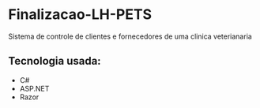 # Finalizacao-LH-PETS

Sistema de controle de clientes e fornecedores de uma clinica veterianaria

## Tecnologia usada:
- C#
- ASP.NET
- Razor
